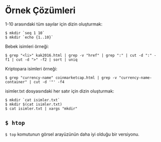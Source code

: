 # Örnek Çözümleri
1-10 arasındaki tüm sayılar için dizin oluşturmak:
```shell
$ mkdir `seq 1 10`
$ mkdir `echo {1..10}`
```
Bebek isimleri örneği:
```shell
$ grep "<li>" kak2016.html | grep -v "href" | grep ":" | cut -d ":" -f1 | cut -d ">" -f2 | sort | uniq
```
Kriptopara isimleri örneği:
```shell
$ grep "currency-name" coinmarketcap.html | grep -v "currency-name-container" | cut -d '"' -f4
```
isimler.txt dosyasındaki her satır için dizin oluşturmak:
```shell
$ mkdir `cat isimler.txt`
$ mkdir $(cat isimler.txt)
$ cat isimler.txt | xargs "mkdir"
```

## `$ htop`
`$ top` komutunun görsel arayüzünün daha iyi olduğu bir versiyonu.
